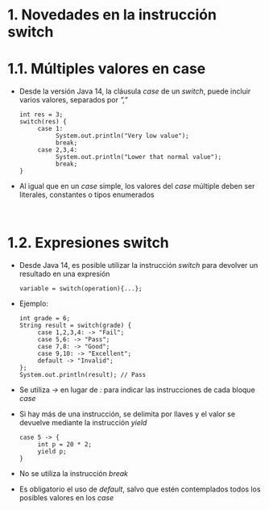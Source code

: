 # 1. Novedades en la instrucción switch

# 1.1. Múltiples valores en case

- Desde la versión Java 14, la cláusula _case_ de un _switch_, puede incluir varios valores, separados por _","_

  ```
  int res = 3;
  switch(res) {
       case 1:
            System.out.println("Very low value");
            break;
       case 2,3,4:
            System.out.println("Lower that normal value");
            break;
  }
  ```

- Al igual que en un _case_ simple, los valores del _case_ múltiple deben ser literales, constantes o tipos enumerados

<br>

# 1.2. Expresiones switch

- Desde Java 14, es posible utilizar la instrucción _switch_ para devolver un resultado en una expresión
  ```
  variable = switch(operation){...};
  ```
- Ejemplo:

  ```
  int grade = 6;
  String result = switch(grade) {
       case 1,2,3,4: -> "Fail";
       case 5,6: -> "Pass";
       case 7,8: -> "Good";
       case 9,10: -> "Excellent";
       default -> "Invalid";
  };
  System.out.println(result); // Pass
  ```

- Se utiliza _->_ en lugar de _:_ para indicar las instrucciones de cada bloque _case_
- Si hay más de una instrucción, se delimita por llaves y el valor se devuelve mediante la instrucción _yield_
  ```
  case 5 -> {
       int p = 20 * 2;
       yield p;
  }
  ```
- No se utiliza la instrucción _break_
- Es obligatorio el uso de _default_, salvo que estén contemplados todos los posibles valores en los _case_
